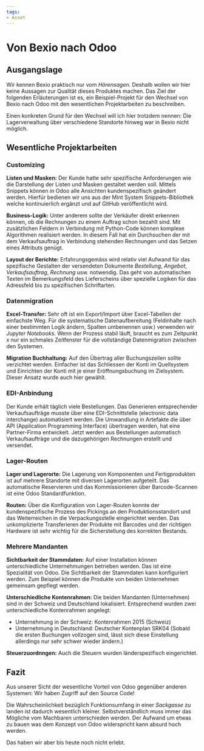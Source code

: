 ```yaml
---
tags:
- Asset
---
```

# Von Bexio nach Odoo

## Ausgangslage

Wir kennen Bexio praktisch nur vom *Hörensagen*. Deshalb wollen wir hier keine Aussagen zur Qualität dieses Produktes machen. 
Das Ziel der folgenden Erläuterungen ist es, ein Beispiel-Projekt für den Wechsel von Bexio nach Odoo mit den wesentlichen Projektarbeiten zu beschreiben.

Einen konkreten Grund für den Wechsel will ich hier trotzdem nennen: Die Lagerverwaltung über verschiedene Standorte hinweg war in Bexio nicht möglich.


## Wesentliche Projektarbeiten

### Customizing

**Listen und Masken:** Der Kunde hatte sehr spezifische Anforderungen wie die Darstellung der Listen und Masken gestaltet werden soll. Mittels Snippets können in Odoo alle Ansichten kundenspezifisch geändert werden. Hierfür bedienen wir uns aus der Mint System Snippets-Bibliothek welche kontinuierlich ergänzt und auf GitHub veröffentlicht wird.

**Business-Logik:** Unter anderem sollte der Verkäufer direkt erkennen können, ob die Rechnungen zu einem Auftrag schon bezahlt sind. Mit zusätzlichen Feldern in Verbindung mit Python-Code können komplexe Algorithmen realisiert werden. In diesem Fall hat ein Durchsuchen der mit dem Verkaufsauftrag in Verbindung stehenden Rechnungen und das Setzen eines Attributs genügt.

**Layout der Berichte:** Erfahrungsgemäss wird relativ viel Aufwand für das spezifische Gestalten der versendeten Dokumente  *Bestellung*, *Angebot*, *Verkaufsauftrag*, *Rechnung* usw. notwendig. Das geht von automatischen Texten im Bemerkungsfeld des Lieferscheins über spezielle Logiken für das Adressfeld bis zu spezifischen Schriftarten.


### Datenmigration

**Excel-Transfer:** Sehr oft ist ein Export/Import über Excel-Tabellen der einfachste Weg. Für die systematische Datenaufbereitung (Feldinhalte nach einer bestimmten Logik ändern, Spalten umbenennen usw.) verwenden wir *Jupyter Notebooks*. Wenn der Prozess stabil läuft, braucht es zum Zeitpunkt x nur ein schmales Zeitfenster für die vollständige Datenmigration zwischen den Systemen.

**Migration Buchhaltung:** Auf den Übertrag aller Buchungszeilen sollte verzichtet werden. Einfacher ist das Schliessen der Konti im Quellsystem und Einrichten der Konti mit je einer Eröffnungsbuchung im Zielsystem. Dieser Ansatz wurde auch hier gewählt.


### EDI-Anbindung

Der Kunde erhält täglich viele Bestellungen. Das Generieren entsprechender Verkaufsaufträge musste über eine EDI-Schnittstelle (electronic data interchange) automatisiert werden. Die Umwandlung in Artefakte die über API (Application Programming Interface) übertragen werden, hat eine Partner-Firma entwickelt. Jetzt werden aus Bestellungen automatisch Verkaufsaufträge und die dazugehörigen Rechnungen erstellt und versendet.

### Lager-Routen

**Lager und Lagerorte:** Die Lagerung von Komponenten und Fertigprodukten ist auf mehrere Standorte mit diversen Lagerorten aufgeteilt. Das automatische Reservieren und das Kommissionieren über Barcode-Scannen ist eine Odoo Standardfunktion.

**Routen:** Über die Konfiguration von Lager-Routen konnte der kundenspezifische Prozess des Pickings an den Produktionsstandort und das Weiterreichen in die Verpackungsstelle eingerichtet werden. Das unkomplizierte Transferieren der Produkte mit Barcodes und der richtigen Hardware ist sehr wichtig für die Sicherstellung des korrekten Bestands.

### Mehrere Mandanten

**Sichtbarkeit der Stammdaten:** Auf einer Installation können unterschiedliche Unternehmungen betrieben werden. Das ist eine Spezialität von Odoo. Die Sichtbarkeit der Stammdaten kann konfiguriert werden. Zum Beispiel können die Produkte von beiden Unternehmen gemeinsam gepflegt werden.

**Unterschiedliche Kontenrahmen:** Die beiden Mandanten (Unternehmen) sind in der Schweiz und Deutschland lokalisiert. Entsprechend wurden zwei unterschiedliche Kontenrahmen angelegt:
- Unternehmung in der Schweiz: Kontenrahmen 2015 (Schweiz)
- Unternehmung in Deutschland: Deutscher Kontenplan SRK04
(Sobald die ersten Buchungen vollzogen sind, lässt sich diese Einstellung allerdings nur sehr schwer wieder ändern.)

**Steuerzuordnngen:** Auch die Steuern wurden länderspezifisch eingerichtet.

## Fazit

Aus unserer Sicht der wesentliche Vorteil von Odoo gegenüber anderen Systemen: Wir haben Zugriff auf den Source Code!

Die Wahrscheinlichkeit bezüglich Funktionsumfang in einer *Sackgasse* zu landen ist dadurch wesentlich kleiner.  Selbstverständlich muss immer das Mögliche vom Machbaren unterschieden werden. Der Aufwand um etwas zu bauen was dem Konzept von Odoo widerspricht kann absurd hoch werden.

Das haben wir aber bis heute noch nicht erlebt.

